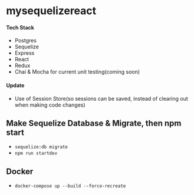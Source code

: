 # mysequelizereact

#### Tech Stack
* Postgres
* Sequelize
* Express
* React
* Redux
* Chai & Mocha for current unit testing(coming soon)


#### Update
* Use of Session Store(so sessions can be saved, instead of clearing out when making code changes)


## Make Sequelize Database & Migrate, then npm start

* `sequelize:db migrate`
* `npm run startdev`


## Docker 
* `docker-compose up --build --force-recreate`

